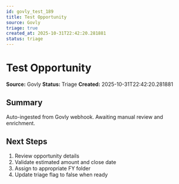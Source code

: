 ```yaml
---
id: govly_test_189
title: Test Opportunity
source: Govly
triage: true
created_at: 2025-10-31T22:42:20.281881
status: triage
---
```


# Test Opportunity

**Source:** Govly
**Status:** Triage
**Created:** 2025-10-31T22:42:20.281881

## Summary

Auto-ingested from Govly webhook. Awaiting manual review and enrichment.

## Next Steps

1. Review opportunity details
2. Validate estimated amount and close date
3. Assign to appropriate FY folder
4. Update triage flag to false when ready
